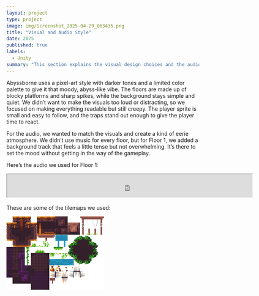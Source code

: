 ```yaml
---
layout: project
type: project
image: img/Screenshot_2025-04-29_063435.png
title: "Visual and Audio Style"
date: 2025
published: true
labels:
  - Unity
summary: "This section explains the visual design choices and the audio atmosphere we used in the game. It focuses on how we kept the pixel-art style simple but effective, and how the Floor 1 background audio sets the mood without being too distracting."
---
```

Abyssborne uses a pixel-art style with darker tones and a limited color palette to give it that moody, abyss-like vibe. The floors are made up of blocky platforms and sharp spikes, while the background stays simple and quiet. We didn’t want to make the visuals too loud or distracting, so we focused on making everything readable but still creepy. The player sprite is small and easy to follow, and the traps stand out enough to give the player time to react.

For the audio, we wanted to match the visuals and create a kind of eerie atmosphere. We didn’t use music for every floor, but for Floor 1, we added a background track that feels a little tense but not overwhelming. It’s there to set the mood without getting in the way of the gameplay.

Here’s the audio we used for Floor 1:

<iframe src="https://drive.google.com/file/d/10aThPq4oUEnVBSycVK5wA8il9jHLFCVE/preview" width="640" height="60" allow="autoplay"></iframe>

These are some of the tilemaps we used:

<img class="img-fluid" src="https://raw.githubusercontent.com/AustinV28/AbyssborneStudiosWebsite/main/Assets.png" alt="Abyssborne Assets">
